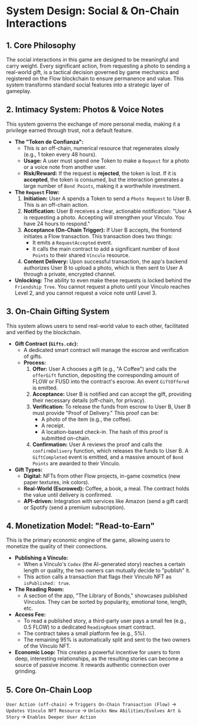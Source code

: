 # System Design: Social & On-Chain Interactions

## 1. Core Philosophy

The social interactions in this game are designed to be meaningful and carry weight. Every significant action, from requesting a photo to sending a real-world gift, is a tactical decision governed by game mechanics and registered on the Flow blockchain to ensure permanence and value. This system transforms standard social features into a strategic layer of gameplay.

## 2. Intimacy System: Photos & Voice Notes

This system governs the exchange of more personal media, making it a privilege earned through trust, not a default feature.

-   **The "Token de Confianza":**
    -   This is an off-chain, numerical resource that regenerates slowly (e.g., 1 token every 48 hours).
    -   **Usage:** A user must spend one Token to make a `Request` for a photo or a voice note from another user.
    -   **Risk/Reward:** If the request is **rejected**, the token is lost. If it is **accepted**, the token is consumed, but the interaction generates a large number of `Bond Points`, making it a worthwhile investment.
-   **The `Request` Flow:**
    1.  **Initiation:** User A spends a Token to send a `Photo Request` to User B. This is an off-chain action.
    2.  **Notification:** User B receives a clear, actionable notification: "User A is requesting a photo. Accepting will strengthen your Vínculo. You have 24 hours to respond."
    3.  **Acceptance (On-Chain Trigger):** If User B accepts, the frontend initiates a Flow transaction. This transaction does two things:
        -   It emits a `RequestAccepted` event.
        -   It calls the main contract to add a significant number of `Bond Points` to their shared `Vínculo` resource.
    4.  **Content Delivery:** Upon successful transaction, the app's backend authorizes User B to upload a photo, which is then sent to User A through a private, encrypted channel.
-   **Unlocking:** The ability to even make these requests is locked behind the `Friendship Tree`. You cannot request a photo until your Vínculo reaches Level 2, and you cannot request a voice note until Level 3.

## 3. On-Chain Gifting System

This system allows users to send real-world value to each other, facilitated and verified by the blockchain.

-   **Gift Contract (`Gifts.cdc`):**
    -   A dedicated smart contract will manage the escrow and verification of gifts.
    -   **Process:**
        1.  **Offer:** User A chooses a gift (e.g., "A Coffee") and calls the `offerGift` function, depositing the corresponding amount of FLOW or FUSD into the contract's escrow. An event `GiftOffered` is emitted.
        2.  **Acceptance:** User B is notified and can accept the gift, providing their necessary details (off-chain, for privacy).
        3.  **Verification:** To release the funds from escrow to User B, User B must provide "Proof of Delivery." This proof can be:
            -   A photo of the item (e.g., the coffee).
            -   A receipt.
            -   A location-based check-in.
            The hash of this proof is submitted on-chain.
        4.  **Confirmation:** User A reviews the proof and calls the `confirmDelivery` function, which releases the funds to User B. A `GiftCompleted` event is emitted, and a massive amount of `Bond Points` are awarded to their Vínculo.
-   **Gift Types:**
    -   **Digital:** NFTs from other Flow projects, in-game cosmetics (new paper textures, ink colors).
    -   **Real-World (Escrowed):** Coffee, a book, a meal. The contract holds the value until delivery is confirmed.
    -   **API-driven:** Integration with services like Amazon (send a gift card) or Spotify (send a premium subscription).

## 4. Monetization Model: "Read-to-Earn"

This is the primary economic engine of the game, allowing users to monetize the quality of their connections.

-   **Publishing a Vínculo:**
    -   When a Vínculo's `Codex` (the AI-generated story) reaches a certain length or quality, the two owners can mutually decide to "publish" it.
    -   This action calls a transaction that flags their Vínculo NFT as `isPublished: true`.
-   **The Reading Room:**
    -   A section of the app, "The Library of Bonds," showcases published Vínculos. They can be sorted by popularity, emotional tone, length, etc.
-   **Access Fee:**
    -   To read a published story, a third-party user pays a small fee (e.g., 0.5 FLOW) to a dedicated `ReadingRoom` smart contract.
    -   The contract takes a small platform fee (e.g., 5%).
    -   The remaining 95% is automatically split and sent to the two owners of the Vínculo NFT.
-   **Economic Loop:** This creates a powerful incentive for users to form deep, interesting relationships, as the resulting stories can become a source of passive income. It rewards authentic connection over grinding.

## 5. Core On-Chain Loop

`User Action (off-chain)` -> `Triggers On-Chain Transaction (Flow)` -> `Updates Vínculo NFT Resource` -> `Unlocks New Abilities/Evolves Art & Story` -> `Enables Deeper User Action` 
